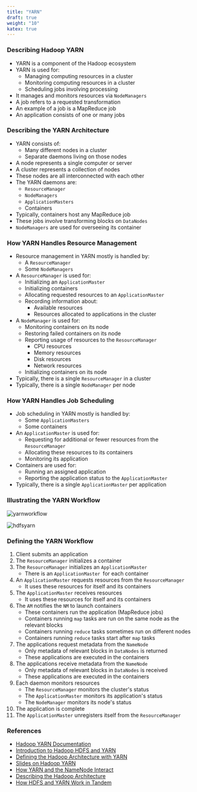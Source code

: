 ```yaml
---
title: "YARN"
draft: true
weight: "10"
katex: true
---
```


### Describing Hadoop YARN
- YARN is a component of the Hadoop ecosystem
- YARN is used for:
	- Managing computing resources in a cluster
	- Monitoring computing resources in a cluster
	- Scheduling jobs involving processing
- It manages and monitors resources via `NodeManagers`
- A job refers to a requested transformation
- An example of a job is a MapReduce job
- An application consists of one or many jobs

### Describing the YARN Architecture
- YARN consists of:
	- Many different nodes in a cluster
	- Separate daemons living on those nodes
- A node represents a single computer or server
- A cluster represents a collection of nodes
- These nodes are all interconnected with each other
- The YARN daemons are:
	- `ResourceManager`
	- `NodeManagers`
	- `ApplicationMasters`
	- Containers
- Typically, containers host any MapReduce job
- These jobs involve transforming blocks on `DataNodes`
- `NodeManagers` are used for overseeing its container

### How YARN Handles Resource Management
- Resource management in YARN mostly is handled by:
	- A `ResourceManager`
	- Some `NodeManagers`
- A `ResourceManager` is used for:
	- Initializing an `ApplicationMaster`
	- Initializing containers
	- Allocating requested resources to an `ApplicationMaster`
	- Recording information about:
		- Available resources
		- Resources allocated to applications in the cluster
- A `NodeManager` is used for:
	- Monitoring containers on its node
	- Restoring failed containers on its node
	- Reporting usage of resources to the `ResourceManager`
		- CPU resources
		- Memory resources
		- Disk resources
		- Network resources
	- Initializing containers on its node
- Typically, there is a single `ResourceManager` in a cluster
- Typically, there is a single `NodeManager` per node

### How YARN Handles Job Scheduling
- Job scheduling in YARN mostly is handled by:
	- Some `ApplicationMasters`
	- Some containers
- An `ApplicationMaster` is used for:
	- Requesting for additional or fewer resources from the `ResourceManager`
	- Allocating these resources to its containers
	- Monitoring its application
- Containers are used for:
	- Running an assigned application
	- Reporting the application status to the `ApplicationMaster`
- Typically, there is a single `ApplicationMaster` per application

### Illustrating the YARN Workflow

![yarnworkflow](/img/yarn.gif)

![hdfsyarn](/img/hdfsyarn.jpg)

### Defining the YARN Workflow
1. Client submits an application
2. The `ResourceManager` initializes a container
3. The `ResourceManager` initializes an `ApplicationMaster`
	- There is an `ApplicationMaster `for each container
4. An `ApplicationMaster` requests resources from the `ResourceManager`
	- It uses these resources for itself and its containers
5. The `ApplicationMaster` receives resources
	- It uses these resources for itself and its containers
6. The `AM` notifies the `NM` to launch containers
	- These containers run the application (MapReduce jobs)
	- Containers running `map` tasks are run on the same node as the relevant blocks
	- Containers running `reduce` tasks sometimes run on different nodes
	- Containers running `reduce` tasks start after `map` tasks
7. The applications request metadata from the `NameNode`
	- Only metadata of relevant blocks in `DataNodes` is returned
	- These applications are executed in the containers
8. The applications receive metadata from the `NameNode`
	- Only metadata of relevant blocks in `DataNodes` is received
	- These applications are executed in the containers
9. Each daemon monitors resources
	- The `ResourceManager` monitors the cluster's status
	- The `ApplicationMaster` monitors its application's status
	- The `NodeManager` monitors its node's status
10. The application is complete
11. The `ApplicationMaster` unregisters itself from the `ResourceManager`

### References
- [Hadoop YARN Documentation](https://hadoop.apache.org/docs/current/hadoop-yarn/hadoop-yarn-site/YARN.html)
- [Introduction to Hadoop HDFS and YARN](https://docs.portworx.com/install-with-other/docker/stateful-applications/hadoopandhdfs/#introduction)
- [Defining the Hadoop Architecture with YARN](https://www.datadoghq.com/blog/hadoop-architecture-overview/#hdfs-architecture)
- [Slides on Hadoop YARN](https://www.slideshare.net/cloudera/introduction-to-yarn-and-mapreduce-2)
- [How YARN and the NameNode Interact](https://stackoverflow.com/a/50794483/12777044)
- [Describing the Hadoop Architecture](https://www.geeksforgeeks.org/hadoop-yarn-architecture/)
- [How HDFS and YARN Work in Tandem](https://community.cloudera.com/t5/Community-Articles/Understanding-basics-of-HDFS-and-YARN/ta-p/248860)
